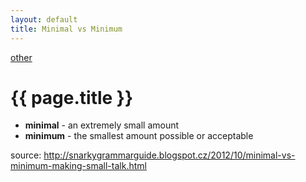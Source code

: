 ```yaml
---
layout: default
title: Minimal vs Minimum
---
```


[other](.)

# {{ page.title }}

- __minimal__ - an extremely small amount
- __minimum__ - the smallest amount possible or acceptable

source: <http://snarkygrammarguide.blogspot.cz/2012/10/minimal-vs-minimum-making-small-talk.html>


